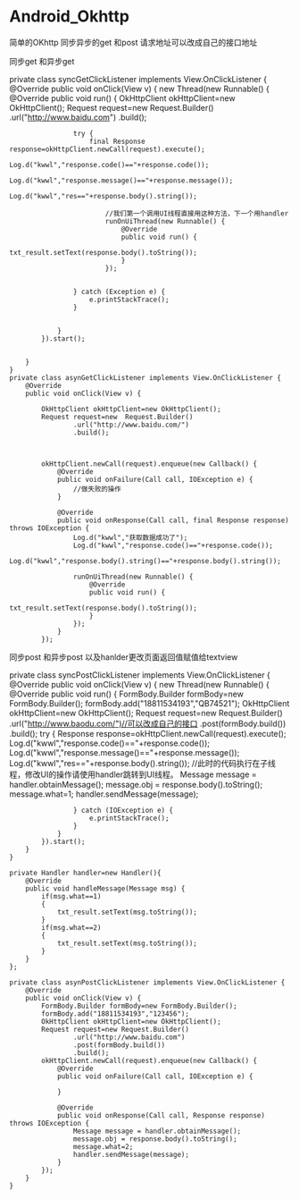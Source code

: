 # Android_Okhttp
简单的OKhttp 同步异步的get 和post 请求地址可以改成自己的接口地址

同步get 和异步get

private class syncGetClickListener implements View.OnClickListener {
        @Override
        public void onClick(View v) {
            new Thread(new Runnable() {
                @Override
                public void run() {
                    OkHttpClient okHttpClient=new OkHttpClient();
                    Request request=new Request.Builder()
                            .url("http://www.baidu.com")
                            .build();


                    try {
                        final Response response=okHttpClient.newCall(request).execute();
                            Log.d("kwwl","response.code()=="+response.code());
                            Log.d("kwwl","response.message()=="+response.message());
                            Log.d("kwwl","res=="+response.body().string());

                            //我们第一个调用UI线程直接用这种方法，下一个用handler
                            runOnUiThread(new Runnable() {
                                @Override
                                public void run() {
                                    txt_result.setText(response.body().toString());
                                }
                            });


                    } catch (Exception e) {
                        e.printStackTrace();
                    }


                }
            }).start();


        }
    }
    private class asynGetClickListener implements View.OnClickListener {
        @Override
        public void onClick(View v) {

            OkHttpClient okHttpClient=new OkHttpClient();
            Request request=new  Request.Builder()
                    .url("http://www.baidu.com/")
                    .build();



            okHttpClient.newCall(request).enqueue(new Callback() {
                @Override
                public void onFailure(Call call, IOException e) {
                    //做失败的操作
                }

                @Override
                public void onResponse(Call call, final Response response) throws IOException {
                    Log.d("kwwl","获取数据成功了");
                    Log.d("kwwl","response.code()=="+response.code());
                    Log.d("kwwl","response.body().string()=="+response.body().string());

                    runOnUiThread(new Runnable() {
                        @Override
                        public void run() {
                            txt_result.setText(response.body().toString());
                        }
                    });
                }
            });
            
            
  同步post  和异步post    以及hanlder更改页面返回值赋值给textview
  
  
  private class syncPostClickListener implements View.OnClickListener {
        @Override
        public void onClick(View v) {
            new Thread(new Runnable() {
                @Override
                public void run() {
                    FormBody.Builder formBody=new FormBody.Builder();
                    formBody.add("18811534193","QB74521");
                    OkHttpClient okHttpClient=new OkHttpClient();
                    Request request=new Request.Builder()
                            .url("http://www.baodu.com/")//可以改成自己的接口
                            .post(formBody.build())
                            .build();
                    try {
                        Response response=okHttpClient.newCall(request).execute();
                        Log.d("kwwl","response.code()=="+response.code());
                        Log.d("kwwl","response.message()=="+response.message());
                        Log.d("kwwl","res=="+response.body().string());
                        //此时的代码执行在子线程，修改UI的操作请使用handler跳转到UI线程。
                        Message message = handler.obtainMessage();
                        message.obj = response.body().toString();
                        message.what=1;
                        handler.sendMessage(message);

                    } catch (IOException e) {
                        e.printStackTrace();
                    }
                }
            }).start();
        }
    }

    private Handler handler=new Handler(){
        @Override
        public void handleMessage(Message msg) {
            if(msg.what==1)
            {
                txt_result.setText(msg.toString());
            }
            if(msg.what==2)
            {
                txt_result.setText(msg.toString());
            }
        }
    };

    private class asynPostClickListener implements View.OnClickListener {
        @Override
        public void onClick(View v) {
            FormBody.Builder formBody=new FormBody.Builder();
            formBody.add("18811534193","123456");
            OkHttpClient okHttpClient=new OkHttpClient();
            Request request=new Request.Builder()
                    .url("http://www.baidu.com")
                    .post(formBody.build())
                    .build();
            okHttpClient.newCall(request).enqueue(new Callback() {
                @Override
                public void onFailure(Call call, IOException e) {

                }

                @Override
                public void onResponse(Call call, Response response) throws IOException {
                    Message message = handler.obtainMessage();
                    message.obj = response.body().toString();
                    message.what=2;
                    handler.sendMessage(message);
                }
            });
        }
    }

